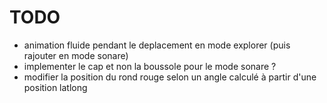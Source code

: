 # TODO

- animation fluide pendant le deplacement en mode explorer (puis rajouter en mode sonare)
- implementer le cap et non la boussole pour le mode sonare ?
- modifier la position du rond rouge selon un angle calculé à partir d'une position latlong